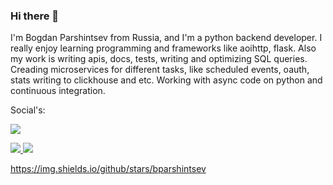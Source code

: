 ### Hi there 👋

I'm Bogdan Parshintsev from Russia, and I'm a python backend developer. I really enjoy learning programming and frameworks like aoihttp, flask. Also my work is writing apis, docs, tests, writing and optimizing SQL queries. Creading microservices for different tasks, like scheduled events, oauth, stats writing to clickhouse and etc. Working with async code on python and continuous integration.

Social's:

<a href="https://t.me/bparshintsev"><img src="https://img.shields.io/badge/Bogdan%20Parshintsev-41454a?&logo=telegram&logoColor=ffffff"></a>

<a href="https://vk.com/bparshintsev">
  <img src="https://img.shields.io/badge/%D0%91%D0%BE%D0%B3%D0%B4%D0%B0%D0%BD%20%D0%9F%D0%B0%D1%80%D1%88%D0%B8%D0%BD%D1%86%D0%B5%D0%B2-4680C2?    logo=vk&logoColor=ffffff">
</a>
<a href="mailto:bparshintsev@bk.ru"><img src="https://img.shields.io/badge/bparshintsev@bk.ru-ea4335?&logo=gmail&logoColor=ffffff"></a>

https://img.shields.io/github/stars/bparshintsev
